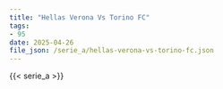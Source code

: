 ```yaml
---
title: "Hellas Verona Vs Torino FC"
tags:
- 95
date: 2025-04-26
file_json: /serie_a/hellas-verona-vs-torino-fc.json
---
```


{{< serie_a >}}
